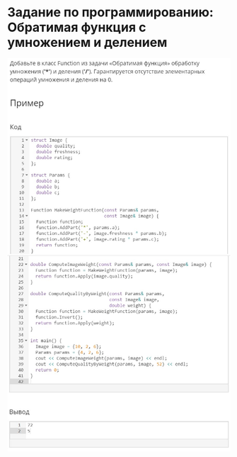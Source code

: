 # Задание по программированию: Обратимая функция с умножением и делением
![image](./../../assets/145.jpg)
![image](./../../assets/146.jpg)
